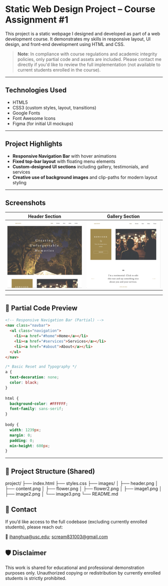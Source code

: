 # Static Web Design Project – Course Assignment #1

This project is a static webpage I designed and developed as part of a web development course. It demonstrates my skills in responsive layout, UI design, and front-end development using HTML and CSS.

> **Note**: In compliance with course regulations and academic integrity policies, only partial code and assets are included. Please contact me directly if you'd like to review the full implementation (not available to current students enrolled in the course).

---

## Technologies Used

- HTML5
- CSS3 (custom styles, layout, transitions)
- Google Fonts
- Font Awesome Icons
- Figma (for initial UI mockups)

---

## Project Highlights

- **Responsive Navigation Bar** with hover animations
- **Fixed top-bar layout** with floating menu elements
- **Custom-designed UI sections** including gallery, testimonials, and services
- **Creative use of background images** and clip-paths for modern layout styling

---

## Screenshots

| Header Section | Gallery Section |
|--------------|------------------|
| ![Header](images/header.png) | ![Gallery](images/content.png) |

---

## 🧩 Partial Code Preview

```html
<!-- Responsive Navigation Bar (Partial) -->
<nav class="navbar">
  <ul class="navigation">
    <li><a href="#home">Home</a></li>
    <li><a href="#services">Services</a></li>
    <li><a href="#about">About</a></li>
  </ul>
</nav>
```
```CSS
/* Basic Reset and Typography */
a {
  text-decoration: none;
  color: black;
}

html {
  background-color: #FFFFFF;
  font-family: sans-serif;
}

body {
  width: 1239px;
  margin: 0;
  padding: 0;
  min-height: 600px;
}
```
---

## 📁 Project Structure (Shared)
project/
├── index.html
├── styles.css
├── images/
│   ├── header.png
│   ├── content.png
│   ├── flower.png
│   ├── flower2.png
│   ├── image1.png
│   ├── image2.png
│   └── image3.png
└── README.md

## 📩 Contact

If you’d like access to the full codebase (excluding currently enrolled students), please reach out:

📧 ihanghua@usc.edu; scream831003@gmail.com

## 🛡️ Disclaimer
This work is shared for educational and professional demonstration purposes only. Unauthorized copying or redistribution by currently enrolled students is strictly prohibited.
